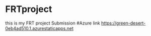 # FRTproject
this is my FRT project Submission
#Azure link https://green-desert-0eb4ad510.1.azurestaticapps.net
